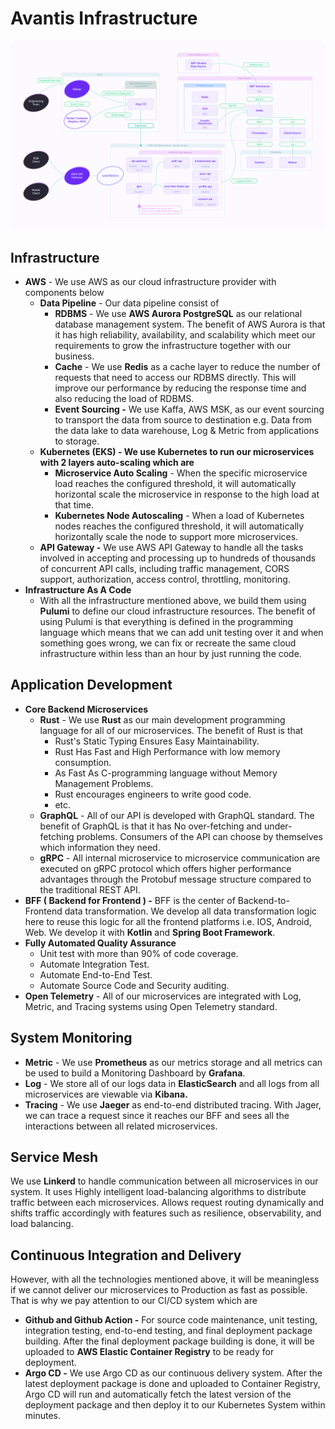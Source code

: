 # Avantis Infrastructure

![](assets/avantis-techstack_Backend-Infra.png)

## **Infrastructure**
  - **AWS** - We use AWS as our cloud infrastructure provider with components below
    - **Data Pipeline** - Our data pipeline consist of
      - **RDBMS** - We use **AWS Aurora PostgreSQL** as our relational database management system. The benefit of AWS Aurora is that it has high reliability, availability, and scalability which meet our requirements to grow the infrastructure together with our business.
      - **Cache** - We use **Redis** as a cache layer to reduce the number of requests that need to access our RDBMS directly. This will improve our performance by reducing the response time and also reducing the load of RDBMS.
      - **Event Sourcing -** We use Kaffa, AWS MSK, as our event sourcing to transport the data from source to destination e.g. Data from the data lake to data warehouse, Log &amp; Metric from applications to storage.
    - **Kubernetes (EKS) - We use Kubernetes to run our microservices with 2 layers auto-scaling which are**
      - **Microservice Auto Scaling** - When the specific microservice load reaches the configured threshold, it will automatically horizontal scale the microservice in response to the high load at that time.
      - **Kubernetes Node Autoscaling** - When a load of Kubernetes nodes reaches the configured threshold, it will automatically horizontally scale the node to support more microservices.
    - **API Gateway -** We use AWS API Gateway to handle all the tasks involved in accepting and processing up to hundreds of thousands of concurrent API calls, including traffic management, CORS support, authorization, access control, throttling, monitoring.
  - **Infrastructure As A Code**
    - With all the infrastructure mentioned above, we build them using **Pulumi** to define our cloud infrastructure resources. The benefit of using Pulumi is that everything is defined in the programming language which means that we can add unit testing over it and when something goes wrong, we can fix or recreate the same cloud infrastructure within less than an hour by just running the code.

## **Application Development**
  - **Core Backend Microservices**
    - **Rust** - We use **Rust** as our main development programming language for all of our microservices. The benefit of Rust is that
      - Rust&#39;s Static Typing Ensures Easy Maintainability.
      - Rust Has Fast and High Performance with low memory consumption.
      - As Fast As C-programming language without Memory Management Problems.
      - Rust encourages engineers to write good code.
      - etc.
    - **GraphQL** - All of our API is developed with GraphQL standard. The benefit of GraphQL is that it has No over-fetching and under-fetching problems. Consumers of the API can choose by themselves which information they need.
    - **gRPC** - All internal microservice to microservice communication are executed on gRPC protocol which offers higher performance advantages through the Protobuf message structure compared to the traditional REST API.
  - **BFF ( Backend for Frontend ) -** BFF is the center of Backend-to-Frontend data transformation. We develop all data transformation logic here to reuse this logic for all the frontend platforms i.e. IOS, Android, Web. We develop it with **Kotlin** and **Spring Boot Framework**.
  - **Fully Automated Quality Assurance**
    - Unit test with more than 90% of code coverage.
    - Automate Integration Test.
    - Automate End-to-End Test.
    - Automate Source Code and Security auditing.
  - **Open Telemetry** - All of our microservices are integrated with Log, Metric, and Tracing systems using Open Telemetry standard.

## **System Monitoring**
  - **Metric** - We use **Prometheus** as our metrics storage and all metrics can be used to build a Monitoring Dashboard by **Grafana**.
  - **Log** - We store all of our logs data in **ElasticSearch** and all logs from all microservices are viewable via **Kibana.**
  - **Tracing** - We use **Jaeger** as end-to-end distributed tracing. With Jager, we can trace a request since it reaches our BFF and sees all the interactions between all related microservices.

## **Service Mesh**
We use **Linkerd** to handle communication between all microservices in our system. It uses Highly intelligent load-balancing algorithms to distribute traffic between each microservices. Allows request routing dynamically and shifts traffic accordingly with features such as resilience, observability, and load balancing.

## **Continuous Integration and Delivery** 
However, with all the technologies mentioned above, it will be meaningless if we cannot deliver our microservices to Production as fast as possible. That is why we pay attention to our CI/CD system which are
  - **Github and Github Action -** For source code maintenance, unit testing, integration testing, end-to-end testing, and final deployment package building. After the final deployment package building is done, it will be uploaded to **AWS Elastic Container Registry** to be ready for deployment.
  - **Argo CD -** We use Argo CD as our continuous delivery system. After the latest deployment package is done and uploaded to Container Registry, Argo CD will run and automatically fetch the latest version of the deployment package and then deploy it to our Kubernetes System within minutes.